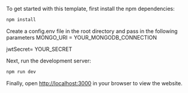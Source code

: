To get started with this template, first install the npm dependencies:

```bash
npm install
```

Create a config.env file in the root directory and pass in the following parameters
MONGO_URI = YOUR_MONGODB_CONNECTION

jwtSecret= YOUR_SECRET

Next, run the development server:

```bash
npm run dev
```

Finally, open [http://localhost:3000](http://localhost:3000) in your browser to view the website.

